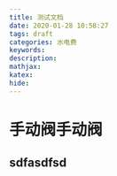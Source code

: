 ```yaml
---
title: 测试文档
date: 2020-01-28 10:58:27
tags: draft
categories: 水电费
keywords:
description:
mathjax:
katex:
hide:
---
```

# 手动阀手动阀

## sdfasdfsd